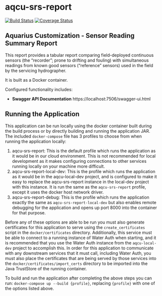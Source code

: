 # aqcu-srs-report


[![Build Status](https://travis-ci.org/USGS-CIDA/aqcu-srs-report.svg?branch=master)](https://travis-ci.org/USGS-CIDA/aqcu-srs-report) [![Coverage Status](https://coveralls.io/repos/github/USGS-CIDA/aqcu-srs-report/badge.svg?branch=master)](https://coveralls.io/github/USGS-CIDA/aqcu-srs-report?branch=master)

## Aquarius Customization - Sensor Reading Summary Report

This report provides a tabular report comparing field-deployed continuous sensors (the “recorder”; prone to drifting and fouling) with simultaneous readings from known good sensors (“reference” sensors) used in the field by the servicing hydrographer.

It is built as a Docker container.

Configured functionality includes:

- **Swagger API Documentation** https://localhost:7506/swagger-ui.html

## Running the Application

This application can be run locally using the docker container built during the build process or by directly building and running the application JAR. The included `docker-compose` file has 3 profiles to choose from when running the application locally:

1. aqcu-srs-report: This is the default profile which runs the application as it would be in our cloud environment. This is not recommended for local development as it makes configuring connections to other services running locally on your machine more difficult.
2. aqcu-srs-report-local-dev: This is the profile which runs the application as it would be in the aqcu-local-dev project, and is configured to make it easy to replace the aqcu-srs-report instance in the local-dev project with this instance. It is run the same as the `aqcu-srs-report` profile, except it uses the docker host network driver.
3. aqcu-srs-report-debug: This is the profile which runs the application exactly the same as `aqcu-srs-report-local-dev` but also enables remote debugging for the application and opens up port 8000 into the container for that purpose.

Before any of these options are able to be run you must also generate certificates for this application to serve using the `create_certificates` script in the `docker/certificates` directory. Additionally, this service must be able to connect to a running instance of Water Auth when starting, and it is recommended that you use the Water Auth instance from the `aqcu-local-dev` project to accomplish this. In order for this application to communicate with any downstream services that it must call, including Water Auth, you must also place the certificates that are being served by those services into the `docker/certificates/import_certs` directory to be imported into the Java TrustStore of the running container.

To build and run the application after completing the above steps you can run: `docker-compose up --build {profile}`, replacing `{profile}` with one of the options listed above.
